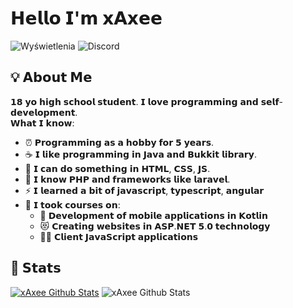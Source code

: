 # 𝗛𝗲𝗹𝗹𝗼  𝗜'𝗺 𝘅𝗔𝘅𝗲𝗲
![Wyświetlenia](https://komarev.com/ghpvc/?username=xAxee&color=brightgreen&style=flat&label=Profile+Views) ![Discord](https://dcbadge.limes.pink/api/shield/380325825133674517?theme=discord&style=flat)
## 💡 𝗔𝗯𝗼𝘂𝘁 𝗠𝗲
𝟭𝟴 𝘆𝗼 𝗵𝗶𝗴𝗵 𝘀𝗰𝗵𝗼𝗼𝗹 𝘀𝘁𝘂𝗱𝗲𝗻𝘁. 𝗜 𝗹𝗼𝘃𝗲 𝗽𝗿𝗼𝗴𝗿𝗮𝗺𝗺𝗶𝗻𝗴 𝗮𝗻𝗱 𝘀𝗲𝗹𝗳-𝗱𝗲𝘃𝗲𝗹𝗼𝗽𝗺𝗲𝗻𝘁. \
𝗪𝗵𝗮𝘁 𝗜 𝗸𝗻𝗼𝘄:
- ⏰ 𝗣𝗿𝗼𝗴𝗿𝗮𝗺𝗺𝗶𝗻𝗴 𝗮𝘀 𝗮 𝗵𝗼𝗯𝗯𝘆 𝗳𝗼𝗿 𝟱 𝘆𝗲𝗮𝗿𝘀. 
- ☕ 𝗜 𝗹𝗶𝗸𝗲 𝗽𝗿𝗼𝗴𝗿𝗮𝗺𝗺𝗶𝗻𝗴 𝗶𝗻 𝗝𝗮𝘃𝗮 𝗮𝗻𝗱 𝗕𝘂𝗸𝗸𝗶𝘁 𝗹𝗶𝗯𝗿𝗮𝗿𝘆. 
- 📃 𝗜 𝗰𝗮𝗻 𝗱𝗼 𝘀𝗼𝗺𝗲𝘁𝗵𝗶𝗻𝗴 𝗶𝗻 𝗛𝗧𝗠𝗟, 𝗖𝗦𝗦, 𝗝𝗦.
- 🔪 𝗜 𝗸𝗻𝗼𝘄 𝗣𝗛𝗣 𝗮𝗻𝗱 𝗳𝗿𝗮𝗺𝗲𝘄𝗼𝗿𝗸𝘀 𝗹𝗶𝗸𝗲 𝗹𝗮𝗿𝗮𝘃𝗲𝗹.
- ⚡ 𝗜 𝗹𝗲𝗮𝗿𝗻𝗲𝗱 𝗮 𝗯𝗶𝘁 𝗼𝗳 𝗷𝗮𝘃𝗮𝘀𝗰𝗿𝗶𝗽𝘁, 𝘁𝘆𝗽𝗲𝘀𝗰𝗿𝗶𝗽𝘁, 𝗮𝗻𝗴𝘂𝗹𝗮𝗿
- 🏫 𝗜 𝘁𝗼𝗼𝗸 𝗰𝗼𝘂𝗿𝘀𝗲𝘀 𝗼𝗻:
    - 📱 𝗗𝗲𝘃𝗲𝗹𝗼𝗽𝗺𝗲𝗻𝘁 𝗼𝗳 𝗺𝗼𝗯𝗶𝗹𝗲 𝗮𝗽𝗽𝗹𝗶𝗰𝗮𝘁𝗶𝗼𝗻𝘀 𝗶𝗻 𝗞𝗼𝘁𝗹𝗶𝗻
    - 😻 𝗖𝗿𝗲𝗮𝘁𝗶𝗻𝗴 𝘄𝗲𝗯𝘀𝗶𝘁𝗲𝘀 𝗶𝗻 𝗔𝗦𝗣.𝗡𝗘𝗧 𝟱.𝟬 𝘁𝗲𝗰𝗵𝗻𝗼𝗹𝗼𝗴𝘆
    - 🤹‍♂️ 𝗖𝗹𝗶𝗲𝗻𝘁 𝗝𝗮𝘃𝗮𝗦𝗰𝗿𝗶𝗽𝘁 𝗮𝗽𝗽𝗹𝗶𝗰𝗮𝘁𝗶𝗼𝗻𝘀

## 🥇 𝗦𝘁𝗮𝘁𝘀
<p align="center">

[![xAxee Github Stats](https://github-readme-stats.vercel.app/api?username=xAxee&show_icons=true&theme=dark&hide_border=true)](https://github.com/anuraghazra/github-readme-stats) ![xAxee Github Stats](https://github-readme-stats.vercel.app/api/top-langs/?username=xAxee&langs_count=5&theme=dark&hide_border=true)

</p>

